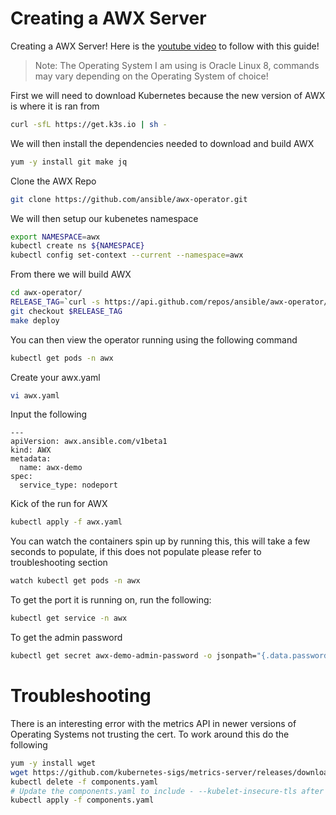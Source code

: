# Creating a AWX Server
Creating a AWX Server! Here is the [youtube video](https://www.youtube.com/watch?v=OLIktAb9-FY&list=PLhkW8M2MBf-H33LeTrVMc0LwN3EuOqGQV&index=47&pp=gAQBiAQB) to follow with this guide!

> Note: The Operating System I am using is Oracle Linux 8, commands may vary depending on the Operating System of choice!


First we will need to download Kubernetes because the new version of AWX is where it is ran from 
```sh
curl -sfL https://get.k3s.io | sh -
```

We will then install the dependencies needed to download and build AWX 
```sh
yum -y install git make jq
```

Clone the AWX Repo
```sh
git clone https://github.com/ansible/awx-operator.git
```

We will then setup our kubenetes namespace
```sh
export NAMESPACE=awx
kubectl create ns ${NAMESPACE}
kubectl config set-context --current --namespace=awx
```

From there we will build AWX
```sh
cd awx-operator/
RELEASE_TAG=`curl -s https://api.github.com/repos/ansible/awx-operator/releases/latest | grep tag_name | cut -d '"' -f 4`
git checkout $RELEASE_TAG
make deploy
```

You can then view the operator running using the following command
```sh
kubectl get pods -n awx
```

Create your awx.yaml
```sh
vi awx.yaml
```

Input the following
```
---
apiVersion: awx.ansible.com/v1beta1
kind: AWX
metadata:
  name: awx-demo
spec:
  service_type: nodeport
```

Kick of the run for AWX
```sh
kubectl apply -f awx.yaml
```

You can watch the containers spin up by running this, this will take a few seconds to populate, if this does not populate please refer to troubleshooting section
```sh
watch kubectl get pods -n awx
```

To get the port it is running on, run the following: 
```sh
kubectl get service -n awx
```

To get the admin password 
```sh
kubectl get secret awx-demo-admin-password -o jsonpath="{.data.password}" | base64 --decode
```

# Troubleshooting
There is an interesting error with the metrics API in newer versions of Operating Systems not trusting the cert. To work around this do the following
```sh
yum -y install wget
wget https://github.com/kubernetes-sigs/metrics-server/releases/download/v0.5.0/components.yaml
kubectl delete -f components.yaml  
# Update the components.yaml to include - --kubelet-insecure-tls after line - --metric-resolution=15s
kubectl apply -f components.yaml
```